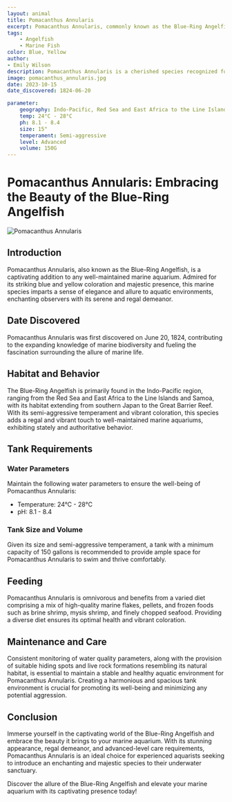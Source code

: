 ```yaml
---
layout: animal
title: Pomacanthus Annularis
excerpt: Pomacanthus Annularis, commonly known as the Blue-Ring Angelfish, is a breathtaking marine species admired for its stunning appearance and majestic presence. With its vibrant coloration and graceful demeanor, it adds a touch of elegance and allure to any well-maintained marine aquarium, captivating the hearts of hobbyists and enthusiasts.
tags:
    - Angelfish
    - Marine Fish
color: Blue, Yellow
author:
- Emily Wilson
description: Pomacanthus Annularis is a cherished species recognized for its exquisite appearance and serene presence.
image: pomacanthus_annularis.jpg
date: 2023-10-15
date_discovered: 1824-06-20

parameter:
    geography: Indo-Pacific, Red Sea and East Africa to the Line Islands and Samoa, north to southern Japan, south to the Great Barrier Reef
    temp: 24°C - 28°C
    ph: 8.1 - 8.4
    size: 15"
    temperament: Semi-aggressive
    level: Advanced
    volume: 150G
---
```


# Pomacanthus Annularis: Embracing the Beauty of the Blue-Ring Angelfish

![Pomacanthus Annularis](pomacanthus_annularis.jpg)

## Introduction

Pomacanthus Annularis, also known as the Blue-Ring Angelfish, is a captivating addition to any well-maintained marine aquarium. Admired for its striking blue and yellow coloration and majestic presence, this marine species imparts a sense of elegance and allure to aquatic environments, enchanting observers with its serene and regal demeanor.

## Date Discovered

Pomacanthus Annularis was first discovered on June 20, 1824, contributing to the expanding knowledge of marine biodiversity and fueling the fascination surrounding the allure of marine life.

## Habitat and Behavior

The Blue-Ring Angelfish is primarily found in the Indo-Pacific region, ranging from the Red Sea and East Africa to the Line Islands and Samoa, with its habitat extending from southern Japan to the Great Barrier Reef. With its semi-aggressive temperament and vibrant coloration, this species adds a regal and vibrant touch to well-maintained marine aquariums, exhibiting stately and authoritative behavior.

## Tank Requirements

### Water Parameters

Maintain the following water parameters to ensure the well-being of Pomacanthus Annularis:

- Temperature: 24°C - 28°C
- pH: 8.1 - 8.4

### Tank Size and Volume

Given its size and semi-aggressive temperament, a tank with a minimum capacity of 150 gallons is recommended to provide ample space for Pomacanthus Annularis to swim and thrive comfortably.

## Feeding

Pomacanthus Annularis is omnivorous and benefits from a varied diet comprising a mix of high-quality marine flakes, pellets, and frozen foods such as brine shrimp, mysis shrimp, and finely chopped seafood. Providing a diverse diet ensures its optimal health and vibrant coloration.

## Maintenance and Care

Consistent monitoring of water quality parameters, along with the provision of suitable hiding spots and live rock formations resembling its natural habitat, is essential to maintain a stable and healthy aquatic environment for Pomacanthus Annularis. Creating a harmonious and spacious tank environment is crucial for promoting its well-being and minimizing any potential aggression.

## Conclusion

Immerse yourself in the captivating world of the Blue-Ring Angelfish and embrace the beauty it brings to your marine aquarium. With its stunning appearance, regal demeanor, and advanced-level care requirements, Pomacanthus Annularis is an ideal choice for experienced aquarists seeking to introduce an enchanting and majestic species to their underwater sanctuary.

Discover the allure of the Blue-Ring Angelfish and elevate your marine aquarium with its captivating presence today!

